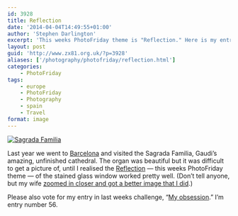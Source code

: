 ```yaml
---
id: 3928
title: Reflection
date: '2014-04-04T14:49:55+01:00'
author: 'Stephen Darlington'
excerpt: 'This weeks PhotoFriday theme is "Reflection." Here is my entry.'
layout: post
guid: 'http://www.zx81.org.uk/?p=3928'
aliases: ['/photography/photofriday/reflection.html']
categories:
    - PhotoFriday
tags:
    - europe
    - PhotoFriday
    - Photography
    - spain
    - Travel
format: image
---
```


[![Sagrada Familia](https://i0.wp.com/farm8.staticflickr.com/7046/8688378707_28f4dd2b39.jpg?resize=500%2C333&ssl=1)](https://www.flickr.com/photos/stephendarlington/8688378707 "Sagrada Familia by Stephen Darlington, on Flickr")

Last year we went to [Barcelona](http://www.zx81.org.uk/travel/barcelona.html "Barcelona") and visited the Sagrada Familia, Gaudi’s amazing, unfinished cathedral. The organ was beautiful but it was difficult to get a picture of, until I realised the [Reflection](http://www.photofriday.com/challenge.php?id=1385) — this weeks PhotoFriday theme — of the stained glass window worked pretty well. (Don’t tell anyone, but my wife [zoomed in closer and got a better image that I did](http://www.brandarling.com/2013/04/barcelona.html).)

Please also vote for my entry in last weeks challenge, “[My obsession](http://www.photofriday.com/linkviewer.php?id=1383).” I’m entry number 56.
